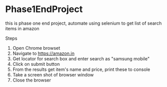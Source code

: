 # Phase1EndProject
this is phase one end project, automate using selenium to get list of search items in amazon

Steps
1. Open Chrome browset
2. Navigate to https://amazon.in
3. Get locator for search box and enter search as "samsung mobile"
4. Click on submit button
5. From the results get item's name and price, print these to console
6. Take a screen shot of browser window
7. Close the browser
